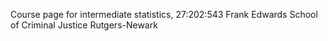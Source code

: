 Course page for intermediate statistics, 27:202:543
Frank Edwards
School of Criminal Justice
Rutgers-Newark
